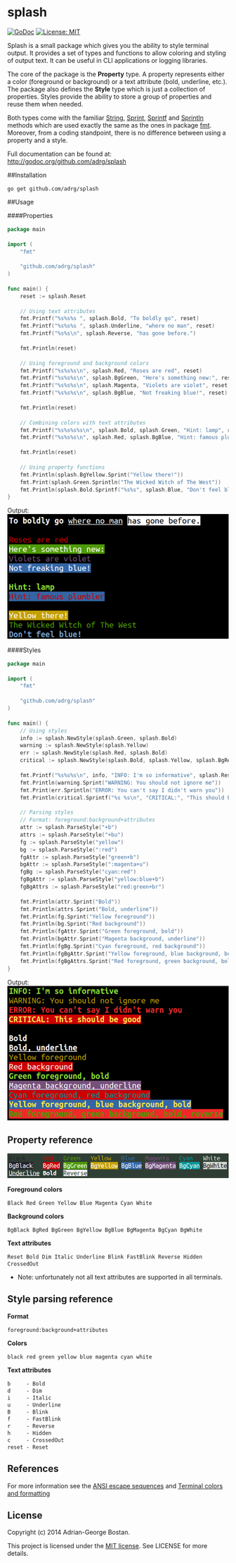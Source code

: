 splash
======
[![GoDoc](http://img.shields.io/badge/godoc-reference-blue.svg?style=flat-square)](https://godoc.org/github.com/adrg/splash)
[![License: MIT](http://img.shields.io/badge/license-MIT-red.svg?style=flat-square)](http://opensource.org/licenses/MIT)

Splash is a small package which gives you the ability to style terminal output.
It provides a set of types and functions to allow coloring and styling of
output text. It can be useful in CLI applications or logging libraries.

The core of the package is the **Property** type. A property represents either
a color (foreground or background) or a text attribute (bold, underline, etc.).
The package also defines the **Style** type which is just a collection of
properties. Styles provide the ability to store a group of properties and
reuse them when needed.

Both types come with the familiar [String](http://godoc.org/fmt#String),
[Sprint](http://godoc.org/fmt#Sprint), [Sprintf](http://godoc.org/fmt#Sprintf)
and [Sprintln](http://godoc.org/fmt#Sprintf) methods which are used exactly
the same as the ones in package [fmt](http://godoc.org/fmt). Moreover, from a
coding standpoint, there is no difference between using a property and a style.

Full documentation can be found at: http://godoc.org/github.com/adrg/splash

##Installation
```
go get github.com/adrg/splash
```
##Usage

####Properties
```go
package main

import (
    "fmt"

    "github.com/adrg/splash"
)

func main() {
	reset := splash.Reset

	// Using text attributes
	fmt.Printf("%s%s%s ", splash.Bold, "To boldly go", reset)
	fmt.Printf("%s%s%s ", splash.Underline, "where no man", reset)
	fmt.Printf("%s%s\n", splash.Reverse, "has gone before.")

	fmt.Println(reset)

	// Using foreground and background colors
	fmt.Printf("%s%s%s\n", splash.Red, "Roses are red", reset)
	fmt.Printf("%s%s%s\n", splash.BgGreen, "Here's something new:", reset)
	fmt.Printf("%s%s%s\n", splash.Magenta, "Violets are violet", reset)
	fmt.Printf("%s%s%s\n", splash.BgBlue, "Not freaking blue!", reset)

	fmt.Println(reset)

	// Combining colors with text attributes
	fmt.Printf("%s%s%s%s\n", splash.Bold, splash.Green, "Hint: lamp", reset)
	fmt.Printf("%s%s%s\n", splash.Red, splash.BgBlue, "Hint: famous plumbler")

	fmt.Println(reset)

	// Using property functions
	fmt.Println(splash.BgYellow.Sprint("Yellow there!"))
	fmt.Print(splash.Green.Sprintln("The Wicked Witch of The West"))
	fmt.Println(splash.Bold.Sprintf("%s%s", splash.Blue, "Don't feel blue!"))
}
```
Output:
![properties output](https://raw.githubusercontent.com/adrg/adrg.github.io/master/assets/projects/splash/properties.png)

####Styles
```go
package main

import (
    "fmt"

    "github.com/adrg/splash"
)

func main() {
	// Using styles
	info := splash.NewStyle(splash.Green, splash.Bold)
	warning := splash.NewStyle(splash.Yellow)
	err := splash.NewStyle(splash.Red, splash.Bold)
	critical := splash.NewStyle(splash.Bold, splash.Yellow, splash.BgRed)

	fmt.Printf("%s%s%s\n", info, "INFO: I'm so informative", splash.Reset)
	fmt.Println(warning.Sprint("WARNING: You should not ignore me"))
	fmt.Print(err.Sprintln("ERROR: You can't say I didn't warn you"))
	fmt.Println(critical.Sprintf("%s %s\n", "CRITICAL:", "This should be good"))

	// Parsing styles
	// Format: foreground:background+attributes
	attr := splash.ParseStyle("+b")
	attrs := splash.ParseStyle("+bu")
	fg := splash.ParseStyle("yellow")
	bg := splash.ParseStyle(":red")
	fgAttr := splash.ParseStyle("green+b")
	bgAttr := splash.ParseStyle(":magenta+u")
	fgBg := splash.ParseStyle("cyan:red")
	fgBgAttr := splash.ParseStyle("yellow:blue+b")
	fgBgAttrs := splash.ParseStyle("red:green+br")

	fmt.Println(attr.Sprint("Bold"))
	fmt.Println(attrs.Sprint("Bold, underline"))
	fmt.Println(fg.Sprint("Yellow foreground"))
	fmt.Println(bg.Sprint("Red background"))
	fmt.Println(fgAttr.Sprint("Green foreground, bold"))
	fmt.Println(bgAttr.Sprint("Magenta background, underline"))
	fmt.Println(fgBg.Sprint("Cyan foreground, red background"))
	fmt.Println(fgBgAttr.Sprint("Yellow foreground, blue background, bold"))
	fmt.Println(fgBgAttrs.Sprint("Red foreground, green background, bold, reverse"))
}
```
Output:
![styles output](https://raw.githubusercontent.com/adrg/adrg.github.io/master/assets/projects/splash/styles.png)

## Property reference
![property reference](https://raw.githubusercontent.com/adrg/adrg.github.io/master/assets/projects/splash/colors.png)

**Foreground colors**
```
Black Red Green Yellow Blue Magenta Cyan White
```

**Background colors**
```
BgBlack BgRed BgGreen BgYellow BgBlue BgMagenta BgCyan BgWhite
```

**Text attributes**
```
Reset Bold Dim Italic Underline Blink FastBlink Reverse Hidden CrossedOut
```

 * Note: unfortunately not all text attributes are supported in all terminals.

## Style parsing reference

**Format**
```
foreground:background+attributes
```

**Colors**
```
black red green yellow blue magenta cyan white
```

**Text attributes**
```
b     - Bold
d     - Dim
i     - Italic
u     - Underline
B     - Blink
f     - FastBlink
r     - Reverse
h     - Hidden
c     - CrossedOut
reset - Reset
```

## References
For more information see the [ANSI escape sequences](http://en.wikipedia.org/wiki/ANSI_escape_code#Colors)
and [Terminal colors and formatting](http://misc.flogisoft.com/bash/tip_colors_and_formatting)

## License
Copyright (c) 2014 Adrian-George Bostan.

This project is licensed under the [MIT license](http://opensource.org/licenses/MIT). See LICENSE for more details.
